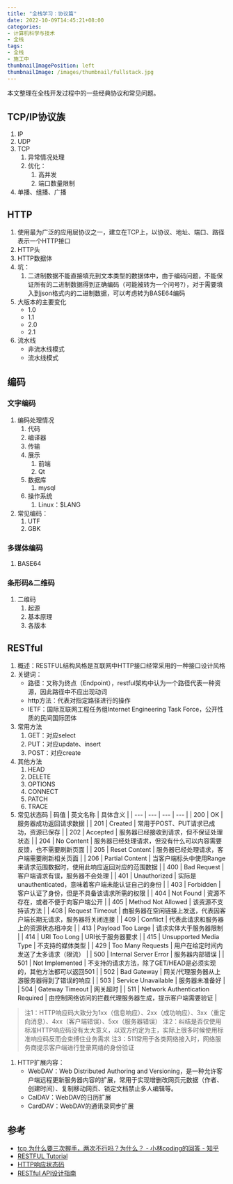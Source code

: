 ```yaml
---
title: "全栈学习：协议篇"
date: 2022-10-09T14:45:21+08:00
categories:
- 计算机科学与技术
- 全栈
tags:
- 全栈
- 施工中
thumbnailImagePosition: left
thumbnailImage: /images/thumbnail/fullstack.jpg
---
```

本文整理在全栈开发过程中的一些经典协议和常见问题。
<!--more-->
## TCP/IP协议族
1. IP
1. UDP
1. TCP
    1. 异常情况处理
    1. 优化：
        1. 高并发
        1. 端口数量限制
1. 单播、组播、广播
## HTTP
1. 使用最为广泛的应用层协议之一，建立在TCP上，以协议、地址、端口、路径表示一个HTTP接口
1. HTTP头
1. HTTP数据体
1. 坑：
    1. 二进制数据不能直接填充到文本类型的数据体中，由于编码问题，不能保证所有的二进制数据得到正确编码（可能被转为一个问号?），对于需要填入到json格式内的二进制数据，可以考虑转为BASE64编码
1. 大版本的主要变化
    - 1.0
    - 1.1
    - 2.0
    - 2.1
1. 流水线
    - 非流水线模式
    - 流水线模式
## 编码
### 文字编码
1. 编码处理情况
    1. 代码
    1. 编译器
    1. 传输
    1. 展示
        1. 前端
        1. Qt
    1. 数据库
        1. mysql
    1. 操作系统
        1. Linux：$LANG
1. 常见编码：
    1. UTF
    1. GBK
### 多媒体编码
1. BASE64
### 条形码&二维码
1. 二维码
    1. 起源
    1. 基本原理
    1. 各版本
## RESTful
1. 概述：RESTFUL结构风格是互联网中HTTP接口经常采用的一种接口设计风格
1. 关键词：
    - 路径：又称为终点（Endpoint），restful架构中认为一个路径代表一种资源，因此路径中不应出现动词
    - http方法：代表对指定路径进行的操作
    - IETF：国际互联网工程任务组Internet Engineering Task Force，公开性质的民间国际团体
1. 常用方法
    1. GET：对应select
    1. PUT：对应update、insert
    1. POST：对应create
1. 其他方法
    1. HEAD
    1. DELETE
    1. OPTIONS
    1. CONNECT
    1. PATCH
    1. TRACE
1. 常见状态码
| 码值 | 英文名称 | 具体含义 |
| --- | --- | --- | --- |
| 200 | OK | 服务器成功返回请求数据 |
| 201 | Created | 常用于POST、PUT请求已成功，资源已保存 |
| 202 | Accepted | 服务器已经接收到请求，但不保证处理状态 |
| 204 | No Content | 服务器已经处理请求，但没有什么可以内容需要反馈，也不需要刷新页面 |
| 205 | Reset Content | 服务器已经处理请求，客户端需要刷新相关页面 |
| 206 | Partial Content | 当客户端标头中使用Range来请求范围数据时，使用此响应返回对应的范围数据 |
| 400 | Bad Request | 客户端请求有误，服务器不会处理 |
| 401 | Unauthorized | 实际是unauthenticated，意味着客户端未能认证自己的身份 |
| 403 | Forbidden | 客户认证了身份，但是不具备该请求所需的权限 |
| 404 | Not Found | 资源不存在，或者不便于向客户端公开 |
| 405 | Method Not Allowed | 该资源不支持该方法 |
| 408 | Request Timeout | 由服务器在空闲链接上发送，代表因客户端长期无请求，服务器将关闭连接 |
| 409 | Conflict | 代表此请求和服务器上的资源状态相冲突 |
| 413 | Payload Too Large | 请求实体大于服务器限制 |
| 414 | URI Too Long | URI长于服务器要求 |
| 415 | Unsupported Media Type | 不支持的媒体类型 |
| 429 | Too Many Requests | 用户在给定时间内发送了太多请求（限流） |
| 500 | Internal Server Error | 服务器内部错误 |
| 501 | Not Implemented | 不支持的请求方法，除了GET/HEAD是必须实现的，其他方法都可以返回501 |
| 502 | Bad Gateway | 网关/代理服务器从上游服务器得到了错误的响应 |
| 503 | Service Unavailable | 服务器未准备好 |
| 504 | Gateway Timeout | 网关超时 |
| 511 | Network Authentication Required | 由控制网络访问的拦截代理服务器生成，提示客户端需要验证 |
> 注1：HTTP响应码大致分为1xx（信息响应）、2xx（成功响应）、3xx（重定向消息）、4xx（客户端错误）、5xx（服务器错误）
> 注2：纠结是否仅使用标准HTTP响应码没有太大意义，以双方约定为主，实际上很多时候使用标准响应码反而会束缚住业务需求
> 注3：511常用于各类网络接入时，网络服务商提示客户端进行登录网络的身份验证
1. HTTP扩展内容：
    - WebDAV：Web Distributed Authoring and Versioning，是一种允许客户端远程更新服务器内容的扩展，常用于实现增删改网页元数据（作者、创建时间）、复制移动网页、锁定文档禁止多人编辑等。
    - CalDAV：WebDAV的日历扩展
    - CardDAV：WebDAV的通讯录同步扩展
## 参考
- [tcp 为什么要三次握手，两次不行吗？为什么？ - 小林coding的回答 - 知乎](https://www.zhihu.com/question/429915921/answer/2682855827)
- [RESTFUL Tutorial](https://restfulapi.net/)
- [HTTP响应状态码](https://developer.mozilla.org/zh-CN/docs/Web/HTTP/Status)
- [RESTful API设计指南](https://www.ruanyifeng.com/blog/2014/05/restful_api.html)